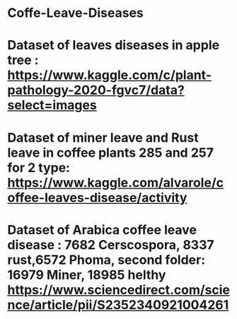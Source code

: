 # Coffe-Leave-Diseases
# Dataset of  leaves diseases in apple tree : https://www.kaggle.com/c/plant-pathology-2020-fgvc7/data?select=images
# Dataset of miner leave and Rust leave in coffee plants 285 and 257 for 2 type: https://www.kaggle.com/alvarole/coffee-leaves-disease/activity 
# Dataset of Arabica coffee leave disease : 7682 Cerscospora, 8337 rust,6572 Phoma, second folder: 16979 Miner, 18985 helthy https://www.sciencedirect.com/science/article/pii/S2352340921004261
